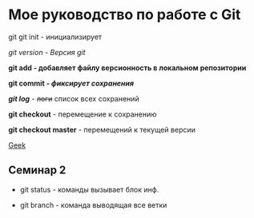 # Мое руководство по работе с Git

git
git init  - инициализирует

*git version - Версия git*

**git add - добавляет файлу версионность в локальном репозитории**

**git commit - _фиксирует сохранения_**

***git log*** - ~~логи~~ список всех сохранений

**git checkout** - перемещение к сохранению

**git checkout master** - перемещений к текущей версии

[Geek](https://gb.ru/)

## Семинар 2



* git status - команды вызывает блок инф.

* git branch -  команда выводящая все ветки